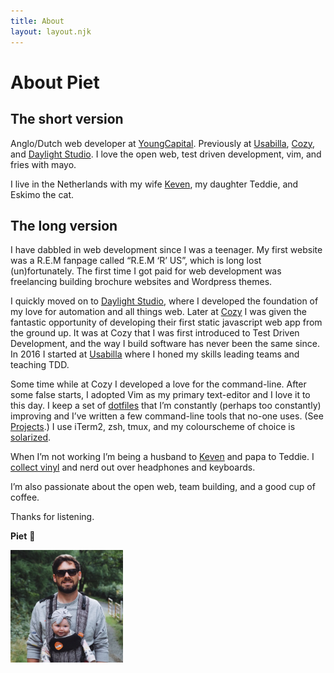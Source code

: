 ```yaml
---
title: About
layout: layout.njk
---
```


<h1 class="headline">About Piet</h1>

## The short version

Anglo/Dutch web developer at [YoungCapital](https://www.youngcapital.nl). Previously at [Usabilla](https://usabilla.com), [Cozy](https://cozy.co), and [Daylight Studio](http://thedaylightstudio.com/). I love the open web, test driven development, vim, and fries with mayo.

I live in the Netherlands with my wife [Keven](https://girlkeven.com/), my daughter Teddie, and Eskimo the cat.

## The long version

I have dabbled in web development since I was a teenager. My first website was a R.E.M fanpage called “R.E.M ‘R’ US”, which is long lost (un)fortunately. The first time I got paid for web development was freelancing building brochure websites and Wordpress themes.

I quickly moved on to [Daylight Studio](https://thedaylightstudio.com), where I developed the foundation of my love for automation and all things web. Later at [Cozy](https://cozy.co) I was given the fantastic opportunity of developing their first static javascript web app from the ground up. It was at Cozy that I was first introduced to Test Driven Development, and the way I build software has never been the same since. In 2016 I started at [Usabilla](https://usabilla.com) where I honed my skills leading teams and teaching TDD.

Some time while at Cozy I developed a love for the command-line. After some false starts, I adopted Vim as my primary text-editor and I love it to this day. I keep a set of [dotfiles](https://github.com/pietvanzoen/dotfiles) that I’m constantly (perhaps too constantly) improving and I’ve written a few command-line tools that no-one uses. (See [Projects](/projects).) I use iTerm2, zsh, tmux, and my colourscheme of choice is [solarized](https://ethanschoonover.com/solarized/).

When I’m not working I’m being a husband to [Keven](https://girlkeven.com/) and papa to Teddie. I [collect vinyl](https://www.discogs.com/user/pvz/collection) and nerd out over headphones and keyboards.

I’m also passionate about the open web, team building, and a good cup of coffee.

Thanks for listening.

**Piet** 😬

<img src="/images/me-plus-ted.jpg" class="img-center img-circle" alt="Me plus Ted" style="max-width: 180px">
